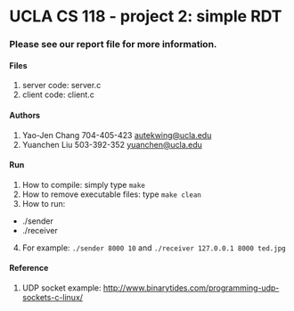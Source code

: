 # UCLA CS 118 - project 2: simple RDT 

### Please see our report file for more information.

#### Files
1. server code: server.c
2. client code: client.c

#### Authors
1. Yao-Jen Chang 704-405-423 autekwing@ucla.edu
2. Yuanchen Liu 503-392-352 yuanchen@ucla.edu

#### Run
1. How to compile: simply type `make`
2. How to remove executable files: type `make clean` 
3. How to run: 
  * ./sender <portnumber> <window size>
  * ./receiver <sender hostname> <sender portnumber> <filenam>
4. For example: `./sender 8000 10` and `./receiver 127.0.0.1 8000 ted.jpg`


#### Reference
1. UDP socket example: http://www.binarytides.com/programming-udp-sockets-c-linux/